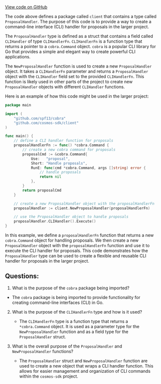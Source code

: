 [View code on GitHub](https://github.com/cosmos/cosmos-sdk/blob/main/x/gov/client/proposal_handler.go)

The code above defines a package called `client` that contains a type called `ProposalHandler`. The purpose of this code is to provide a way to create a command-line interface (CLI) handler for proposals in the larger project. 

The `ProposalHandler` type is defined as a struct that contains a field called `CLIHandler` of type `CLIHandlerFn`. `CLIHandlerFn` is a function type that returns a pointer to a `cobra.Command` object. `cobra` is a popular CLI library for Go that provides a simple and elegant way to create powerful CLI applications.

The `NewProposalHandler` function is used to create a new `ProposalHandler` object. It takes a `CLIHandlerFn` parameter and returns a `ProposalHandler` object with the `CLIHandler` field set to the provided `CLIHandlerFn`. This function is likely used in other parts of the project to create new `ProposalHandler` objects with different `CLIHandler` functions.

Here is an example of how this code might be used in the larger project:

```go
package main

import (
	"github.com/spf13/cobra"
	"github.com/cosmos-sdk/client"
)

func main() {
	// define a CLI handler function for proposals
	proposalHandlerFn := func() *cobra.Command {
		// create a new cobra command for proposals
		proposalCmd := &cobra.Command{
			Use:   "proposal",
			Short: "Handle proposals",
			RunE: func(cmd *cobra.Command, args []string) error {
				// handle proposals
				return nil
			},
		}
		return proposalCmd
	}

	// create a new ProposalHandler object with the proposalHandlerFn
	proposalHandler := client.NewProposalHandler(proposalHandlerFn)

	// use the ProposalHandler object to handle proposals
	proposalHandler.CLIHandler().Execute()
}
```

In this example, we define a `proposalHandlerFn` function that returns a new `cobra.Command` object for handling proposals. We then create a new `ProposalHandler` object with the `proposalHandlerFn` function and use it to execute the CLI handler for proposals. This code demonstrates how the `ProposalHandler` type can be used to create a flexible and reusable CLI handler for proposals in the larger project.
## Questions: 
 1. What is the purpose of the `cobra` package being imported?
   - The `cobra` package is being imported to provide functionality for creating command-line interfaces (CLI) in Go.

2. What is the purpose of the `CLIHandlerFn` type and how is it used?
   - The `CLIHandlerFn` type is a function type that returns a `*cobra.Command` object. It is used as a parameter type for the `NewProposalHandler` function and as a field type for the `ProposalHandler` struct.

3. What is the overall purpose of the `ProposalHandler` and `NewProposalHandler` functions?
   - The `ProposalHandler` struct and `NewProposalHandler` function are used to create a new object that wraps a CLI handler function. This allows for easier management and organization of CLI commands within the `cosmos-sdk` project.